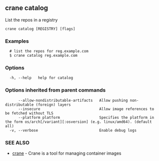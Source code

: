 ## crane catalog

List the repos in a registry

```
crane catalog [REGISTRY] [flags]
```

### Examples

```
  # list the repos for reg.example.com
  $ crane catalog reg.example.com
```

### Options

```
  -h, --help   help for catalog
```

### Options inherited from parent commands

```
      --allow-nondistributable-artifacts   Allow pushing non-distributable (foreign) layers
      --insecure                           Allow image references to be fetched without TLS
      --platform platform                  Specifies the platform in the form os/arch[/variant][:osversion] (e.g. linux/amd64). (default all)
  -v, --verbose                            Enable debug logs
```

### SEE ALSO

* [crane](crane.md)	 - Crane is a tool for managing container images

